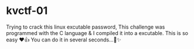 # kvctf-01
Trying to crack this linux excutable password,
This challenge was programmed with the C language & I compiled it into a excutable.
This is so easy ❤️👍 You can do it in several seconds...👀✨️
